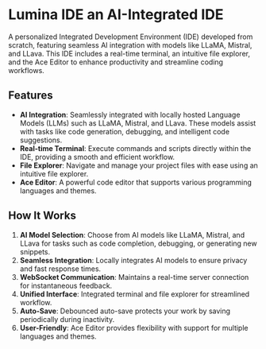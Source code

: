 # Lumina IDE an AI-Integrated IDE

A personalized Integrated Development Environment (IDE) developed from scratch, featuring seamless AI integration with models like LLaMA, Mistral, and LLava. This IDE includes a real-time terminal, an intuitive file explorer, and the Ace Editor to enhance productivity and streamline coding workflows.

## Features

- **AI Integration**: Seamlessly integrated with locally hosted Language Models (LLMs) such as LLaMA, Mistral, and LLava. These models assist with tasks like code generation, debugging, and intelligent code suggestions.
- **Real-time Terminal**: Execute commands and scripts directly within the IDE, providing a smooth and efficient workflow.
- **File Explorer**: Navigate and manage your project files with ease using an intuitive file explorer.
- **Ace Editor**: A powerful code editor that supports various programming languages and themes.

## How It Works

1. **AI Model Selection**: Choose from AI models like LLaMA, Mistral, and LLava for tasks such as code completion, debugging, or generating new snippets.
2. **Seamless Integration**: Locally integrates AI models to ensure privacy and fast response times.
3. **WebSocket Communication**: Maintains a real-time server connection for instantaneous feedback.
4. **Unified Interface**: Integrated terminal and file explorer for streamlined workflow.
5. **Auto-Save**: Debounced auto-save protects your work by saving periodically during inactivity.
6. **User-Friendly**: Ace Editor provides flexibility with support for multiple languages and themes.
